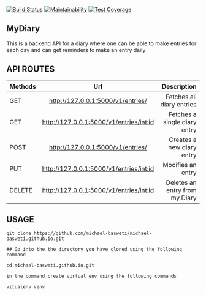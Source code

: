 
[![Build Status](https://travis-ci.org/michael-basweti/michael-basweti.github.io.svg?branch=dev-trial)](https://travis-ci.org/michael-basweti/michael-basweti.github.io)
[![Maintainability](https://api.codeclimate.com/v1/badges/a99a88d28ad37a79dbf6/maintainability)](https://codeclimate.com/github/codeclimate/codeclimate/maintainability)
[![Test Coverage](https://api.codeclimate.com/v1/badges/a99a88d28ad37a79dbf6/test_coverage)](https://codeclimate.com/github/codeclimate/codeclimate/test_coverage)

## MyDiary
This is a backend API for a diary where one can be able to make entries for each day and can get reminders to make an entry daily

## API ROUTES

| Methods        | Url          | Description |
| ------------- |:-------------:| -----:|
| GET     | http://127.0.0.1:5000/v1/entries/          |  Fetches all diary entries |          
| GET     | http://127.0.0.1:5000/v1/entries/<int:id>  |  Fetches a single diary entry    |
| POST    | http://127.0.0.1:5000/v1/entries/          |  Creates a new diary entry       |
| PUT     | http://127.0.0.1:5000/v1/entries/<int:id>  |   Modifies an entry              |
| DELETE  | http://127.0.0.1:5000/v1/entries/<int:id>  |   Deletes an entry from my Diary |


## USAGE

```
git clone https://github.com/michael-basweti/michael-basweti.github.io.git

## Go into the the directory you have cloned using the following command

cd michael-basweti.github.io.git

in the command create virtual env using the following commands

vitualenv venv


```
